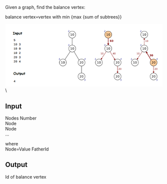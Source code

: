 Given a graph, find the balance vertex:

balance vertex=vertex with min {max {sum of subtrees}}

![balance.png](balance.png)\

## Input
Nodes Number<br />
Node<br />
Node<br />
...<br />

where<br />
Node=Value FatherId<br />

## Output
Id of balance vertex
